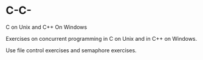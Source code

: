# C-C-
C on Unix and C++ On Windows

Exercises on concurrent programming in C on Unix and in C++ on Windows.

Use file control exercises and semaphore exercises.
